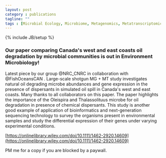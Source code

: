 ```yaml
---
layout: post
category : publications
tagline: ""
tags : [Microbial Ecology, Microbiome, Metagenomics, Metatranscriptomics, Bioinformatics]
---
```

{% include JB/setup %}

### Our paper comparing Canada's west and east coasts oil degradation by microbial communities is out in Environment Microbiology!
Latest piece by our group @NRC_CNRC in collaboration with @FishOceansCAN . Large-scale shotgun MG + MT study investigates natural oil degrading microbe abundances and gene expression in the presence of dispersants in simulated oil spill in Canada's west and east coasts.
Many thanks to all collaborators on this paper. The paper highlights the importance of the Oleispira and Thalassolituus microbe for oil degradation in presence of chemical dispersants. This study is another good example of application of bioinformatics and next-generation sequencing technology to survey the organisms present in environmental samples and study the differential expression of their genes under varying experimental conditions.

[https://onlinelibrary.wiley.com/doi/10.1111/1462-2920.14609](https://onlinelibrary.wiley.com/doi/10.1111/1462-2920.14609)

PM me for a copy if you are blocked by a paywall.
